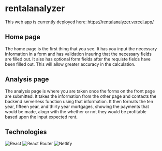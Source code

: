 # rentalanalyzer
This web app is currently deployed here: https://rentalanalyzer.vercel.app/

## Home page
The home page is the first thing that you see. It has you input the necessary information in a form and has validation insuring that the necessary fields are filled out. It also has optional form fields after the requiste fields have been filled out. This will allow greater accuracy in the calculation.

## Analysis page
The analysis page is where you are taken once the forms on the front page are submitted. It takes the information from the other page and contacts the backend serverless function using that information. It then formats the ten year, fifteen year, and thirty year mortgages, showing the payments that would be made, alogn with the whether or not they would be profitable based upon the input expected rent.

## Technologies
![React](https://img.shields.io/badge/react-%2320232a.svg?style=for-the-badge&logo=react&logoColor=%2361DAFB)
![React Router](https://img.shields.io/badge/React_Router-CA4245?style=for-the-badge&logo=react-router&logoColor=white)
![Netlify](https://img.shields.io/badge/netlify-%23000000.svg?style=for-the-badge&logo=netlify&logoColor=#00C7B7)
